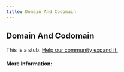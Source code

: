 ```yaml
---
title: Domain And Codomain
---
```


## Domain And Codomain

This is a stub. [Help our community expand it.](https://github.com/freeCodeCamp/guide-articles/tree/master/articles/Math/Functions/Domain-And-Codomain/index.md)

<!-- The article goes here, in GitHub-flavored Markdown. Feel free to add YouTube videos, images, and CodePen/JSBin embeds  -->

#### More Information:
<!-- Please add any articles you think might be helpful to read before writing the article -->


